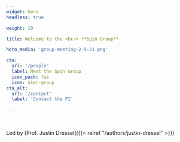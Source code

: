 ```yaml
---
widget: hero
headless: true  

weight: 10  

title: Welcome to the <br/> **Spin Group**

hero_media: 'group-meeting-2-5-21.png'

cta:
  url: '/people'
  label: Meet the Spin Group
  icon_pack: fas
  icon: user-group
cta_alt:
  url: '/contact'
  label: 'Contact the PI'

---
```

<br/>

Led by [Prof. Justin Dressel]({{< relref "/authors/justin-dressel" >}})

<br/>

